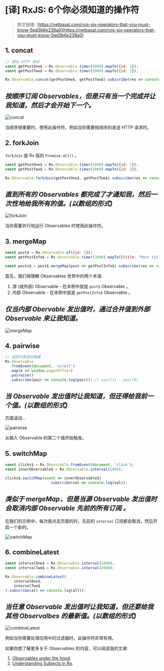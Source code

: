 # [译] RxJS: 6个你必须知道的操作符

> 原文链接: [https://netbasal.com/rxjs-six-operators-that-you-must-know-5ed3b6e238a0](https://netbasal.com/rxjs-six-operators-that-you-must-know-5ed3b6e238a0)

## 1. concat

```javascript
// 模拟 HTTP 请求
const getPostOne$ = Rx.Observable.timer(3000).mapTo({id: 1});
const getPostTwo$ = Rx.Observable.timer(1000).mapTo({id: 2});

Rx.Observable.concat(getPostOne$, getPostTwo$).subscribe(res => console.log(res));
```

## **_按顺序订阅 Observables，但是只有当一个完成并让我知道，然后才会开始下一个。_**

![concat](../assets/Six-Operators-That-You-Must-Know/concat.gif)

当顺序很重要时，使用此操作符，例如当你需要按顺序的发送 HTTP 请求时。

## 2. forkJoin

`forkJoin` 是 Rx 版的 `Promise.all()` 。

```javascript
const getPostOne$ = Rx.Observable.timer(1000).mapTo({id: 1});
const getPostTwo$ = Rx.Observable.timer(2000).mapTo({id: 2});

Rx.Observable.forkJoin(getPostOne$, getPostTwo$).subscribe(res => console.log(res)) 
```

## **_直到所有的 Observables 都完成了才通知我，然后一次性地给我所有的值。(以数组的形式)_**

![forkJoin](../assets/Six-Operators-That-You-Must-Know/forkJoin.gif)

当你需要并行地运行 Observables 时使用此操作符。

## 3. mergeMap 

```javascript
const post$ = Rx.Observable.of({id: 1});
const getPostInfo$ = Rx.Observable.timer(3000).mapTo({title: "Post title"});

const posts$ = post$.mergeMap(post => getPostInfo$).subscribe(res => console.log(res));
```

首先，我们得理解 Observables 世界中的两个术语:

  1. 源 (或外部) Observable - 在本例中就是 `post$` Observable 。
  2. 内部 Observable - 在本例中就是 `getPostInfo$` Observable 。

## **_仅当内部 Obervable 发出值时，通过合并值到外部 Observable 来让我知道。_**

![mergeMap](../assets/Six-Operators-That-You-Must-Know/mergeMap.gif)

## 4. pairwise

```javascript
// 追踪页面滚动增量
Rx.Observable
  .fromEvent(document, 'scroll')
  .map(e => window.pageYOffset)
  .pairwise()
  .subscribe(pair => console.log(pair)); // pair[1] - pair[0]
```

## **_当 Observable 发出值时让我知道，但还得给我前一个值。(以数组的形式)_**

页面滚动…

![pairwise](../assets/Six-Operators-That-You-Must-Know/pairwise.gif)

从输入 Observable 的第二个值开始触发。

## 5. switchMap 

```javascript
const clicks$ = Rx.Observable.fromEvent(document, 'click');
const innerObservable$ = Rx.Observable.interval(1000);

clicks$.switchMap(event => innerObservable$)
                    .subscribe(val => console.log(val));
```

## **_类似于 mergeMap，但是当源 Observable 发出值时会取消内部 Observable 先前的所有订阅 。_**

在我们的示例中，每次我点击页面的时，先前的 `interval` 订阅都会取消，然后开启一个新的。

![switchMap](../assets/Six-Operators-That-You-Must-Know/switchMap.gif)

## 6. combineLatest 

```javascript
const intervalOne$ = Rx.Observable.interval(1000);
const intervalTwo$ = Rx.Observable.interval(2000);

Rx.Observable.combineLatest(
    intervalOne$,
    intervalTwo$ 
).subscribe(all => console.log(all));
```

## **_当任意 Observable 发出值时让我知道，但还要给我其他 Observalbes 的最新值。(以数组的形式)_**

![combineLatest](../assets/Six-Operators-That-You-Must-Know/combineLatest.gif)

例如当你需要处理应用中的过滤器时，此操作符非常有用。

如果你想了解更多关于 Observables 的内容，可以阅读我的文章:

1. [Observables under the hood](https://netbasal.com/javascript-observables-under-the-hood-2423f760584#.ptzobjg31).
2. [Understanding Subjects In Rx](https://netbasal.com/understanding-subjects-in-rxjs-55102a190f3#.302oa6o3w).